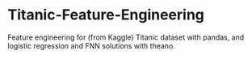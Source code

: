 # Titanic-Feature-Engineering
Feature engineering for (from Kaggle) Titanic dataset with pandas, and logistic regression and FNN solutions with theano.
